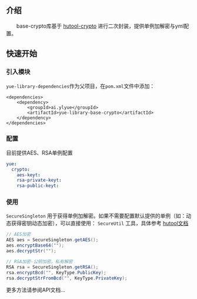 ## 介绍
　　base-crypto库基于 [hutool-crypto](https://hutool.cn/docs/#/crypto/概述) 进行二次封装，提供单例加解密与yml配置。

## 快速开始
### 引入模块
`yue-library-dependencies`作为父项目，在`pom.xml`文件中添加：
``` pom
<dependencies>
	<dependency>
		<groupId>ai.ylyue</groupId>
		<artifactId>yue-library-base-crypto</artifactId>
	</dependency>
</dependencies>
```

### 配置
目前提供AES、RSA单例配置
```yml
yue:
  crypto:
    aes-keyt: 
    rsa-private-keyt: 
    rsa-public-keyt: 
```

### 使用
`SecureSingleton` 用于获得单例加解密。如果不需要配置默认提供的单例（如：动态获得密钥动态加密），可以直接使用： `SecureUtil` 工具，具体参考 [hutool文档](https://hutool.cn/docs/#/crypto/加密解密工具-SecureUtil)
```java
// AES加密
AES aes = SecureSingleton.getAES();
aes.encryptBase64("");
aes.decryptStr("");

// RSA加密-公钥加密，私有解密
RSA rsa = SecureSingleton.getRSA();
rsa.encryptBcd("", KeyType.PublicKey);
rsa.decryptStrFromBcd("", KeyType.PrivateKey);
```

更多方法请参阅API文档...